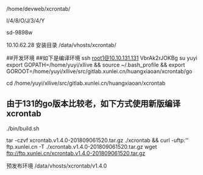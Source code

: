 /home/devweb/xcrontab/

I/4/8/O/J/3/4/Y

sd-9898w

10.10.62.28 安装目录
/data/vhosts/xcrontab/


##开发环境
##如下是编译环境
ssh root1@10.10.131.131
VbrAk2rJOKBg
su yuyi
export GOPATH=/home/yuyi/xllive && source  ~/.bash_profile && export GOROOT=/home/yuyi/xllive/src/gitlab.xunlei.cn/huangxiaoan/xcrontab/go

cd /home/yuyi/xllive/src/gitlab.xunlei.cn/huangxiaoan/xcrontab

## 由于131的go版本比较老，如下方式使用新版编译xcrontab
./bin/build.sh

tar -czvf xcrontab.v1.4.0-201809061520.tar.gz ./xcrontab && curl -uftp:'' ftp.xunlei.cn -T ./xcrontab.v1.4.0-201809061520.tar.gz
wget ftp://ftp.xunlei.cn/xcrontab.v1.4.0-201809061520.tar.gz


预发布环境
/data/vhosts/xcrontab/v1.4.0

